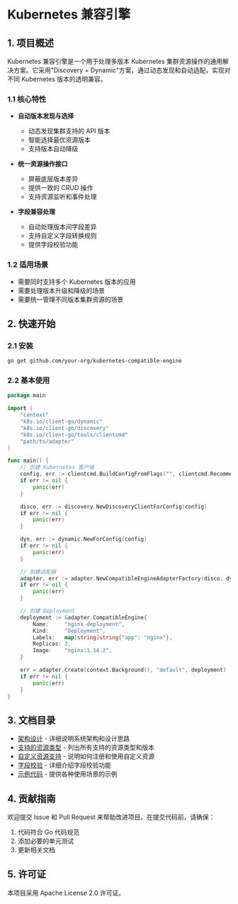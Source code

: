 # Kubernetes 兼容引擎

## 1. 项目概述

Kubernetes 兼容引擎是一个用于处理多版本 Kubernetes 集群资源操作的通用解决方案。它采用"Discovery + Dynamic"方案，通过动态发现和自动适配，实现对不同 Kubernetes 版本的透明兼容。

### 1.1 核心特性

- **自动版本发现与选择**
  - 动态发现集群支持的 API 版本
  - 智能选择最优资源版本
  - 支持版本自动降级

- **统一资源操作接口**
  - 屏蔽底层版本差异
  - 提供一致的 CRUD 操作
  - 支持资源监听和事件处理

- **字段兼容处理**
  - 自动处理版本间字段差异
  - 支持自定义字段转换规则
  - 提供字段校验功能

### 1.2 适用场景

- 需要同时支持多个 Kubernetes 版本的应用
- 需要处理版本升级和降级的场景
- 需要统一管理不同版本集群资源的场景

## 2. 快速开始

### 2.1 安装

```bash
go get github.com/your-org/kubernetes-compatible-engine
```

### 2.2 基本使用

```go
package main

import (
    "context"
    "k8s.io/client-go/dynamic"
    "k8s.io/client-go/discovery"
    "k8s.io/client-go/tools/clientcmd"
    "path/to/adapter"
)

func main() {
    // 创建 Kubernetes 客户端
    config, err := clientcmd.BuildConfigFromFlags("", clientcmd.RecommendedHomeFile)
    if err != nil {
        panic(err)
    }

    disco, err := discovery.NewDiscoveryClientForConfig(config)
    if err != nil {
        panic(err)
    }

    dyn, err := dynamic.NewForConfig(config)
    if err != nil {
        panic(err)
    }

    // 创建适配器
    adapter, err := adapter.NewCompatibleEngineAdapterFactory(disco, dyn, "Deployment")
    if err != nil {
        panic(err)
    }

    // 创建 Deployment
    deployment := &adapter.CompatibleEngine{
        Name:     "nginx-deployment",
        Kind:     "Deployment",
        Labels:   map[string]string{"app": "nginx"},
        Replicas: 3,
        Image:    "nginx:1.14.2",
    }

    err = adapter.Create(context.Background(), "default", deployment)
    if err != nil {
        panic(err)
    }
}
```

## 3. 文档目录

- [架构设计](architecture.md) - 详细说明系统架构和设计思路
- [支持的资源类型](resources.md) - 列出所有支持的资源类型和版本
- [自定义资源支持](crd.md) - 说明如何注册和使用自定义资源
- [字段校验](validation.md) - 详细介绍字段校验功能
- [示例代码](examples.md) - 提供各种使用场景的示例

## 4. 贡献指南

欢迎提交 Issue 和 Pull Request 来帮助改进项目。在提交代码前，请确保：

1. 代码符合 Go 代码规范
2. 添加必要的单元测试
3. 更新相关文档

## 5. 许可证

本项目采用 Apache License 2.0 许可证。 